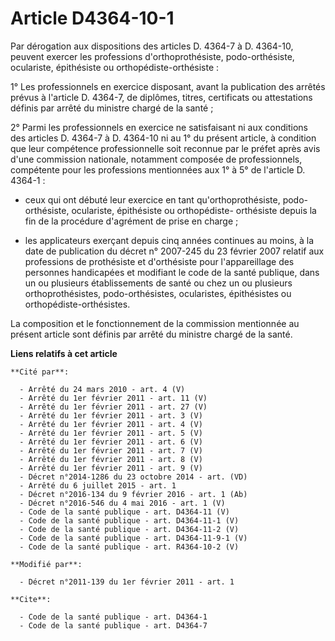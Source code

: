 # Article D4364-10-1

Par dérogation aux dispositions des articles D. 4364-7 à D. 4364-10, peuvent exercer les professions d'orthoprothésiste,
podo-orthésiste, oculariste, épithésiste ou orthopédiste-orthésiste : 

1° Les professionnels en exercice disposant, avant la publication des arrêtés prévus à l'article D. 4364-7, de diplômes,
titres, certificats ou attestations définis par arrêté du ministre chargé de la santé ; 

2° Parmi les professionnels en exercice ne satisfaisant ni aux conditions des articles D. 4364-7 à D. 4364-10 ni au 1° du
présent article, à condition que leur compétence professionnelle soit reconnue par le préfet après avis d'une commission
nationale, notamment composée de professionnels, compétente pour les professions mentionnées aux 1° à 5° de l'article D.
4364-1 :

- ceux qui ont débuté leur exercice en tant qu'orthoprothésiste, podo-orthésiste, oculariste, épithésiste ou orthopédiste-
orthésiste depuis la fin de la procédure d'agrément de prise en charge ;

- les applicateurs exerçant depuis cinq années continues au moins, à la date de publication du décret n° 2007-245 du 23
février 2007 relatif aux professions de prothésiste et d'orthésiste pour l'appareillage des personnes handicapées et
modifiant le code de la santé publique, dans un ou plusieurs établissements de santé ou chez un ou plusieurs
orthoprothésistes, podo-orthésistes, ocularistes, épithésistes ou orthopédiste-orthésistes. 

La composition et le fonctionnement de la commission mentionnée au présent article sont définis par arrêté du ministre chargé
de la santé.

**Liens relatifs à cet article**

	**Cité par**:

	  - Arrêté du 24 mars 2010 - art. 4 (V)
	  - Arrêté du 1er février 2011 - art. 11 (V)
	  - Arrêté du 1er février 2011 - art. 27 (V)
	  - Arrêté du 1er février 2011 - art. 3 (V)
	  - Arrêté du 1er février 2011 - art. 4 (V)
	  - Arrêté du 1er février 2011 - art. 5 (V)
	  - Arrêté du 1er février 2011 - art. 6 (V)
	  - Arrêté du 1er février 2011 - art. 7 (V)
	  - Arrêté du 1er février 2011 - art. 8 (V)
	  - Arrêté du 1er février 2011 - art. 9 (V)
	  - Décret n°2014-1286 du 23 octobre 2014 - art. (VD)
	  - Arrêté du 6 juillet 2015 - art. 1
	  - Décret n°2016-134 du 9 février 2016 - art. 1 (Ab)
	  - Décret n°2016-546 du 4 mai 2016 - art. 1 (V)
	  - Code de la santé publique - art. D4364-11 (V)
	  - Code de la santé publique - art. D4364-11-1 (V)
	  - Code de la santé publique - art. D4364-11-2 (V)
	  - Code de la santé publique - art. D4364-11-9-1 (V)
	  - Code de la santé publique - art. R4364-10-2 (V)

	**Modifié par**:

	  - Décret n°2011-139 du 1er février 2011 - art. 1

	**Cite**:

	  - Code de la santé publique - art. D4364-1
	  - Code de la santé publique - art. D4364-7

